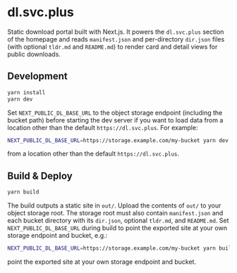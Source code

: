 # dl.svc.plus

Static download portal built with Next.js. It powers the `dl.svc.plus` section of the homepage and reads `manifest.json` and per-directory `dir.json` files (with optional `tldr.md` and `README.md`) to render card and detail views for public downloads.

## Development

```bash
yarn install
yarn dev
```

Set `NEXT_PUBLIC_DL_BASE_URL` to the object storage endpoint (including
the bucket path) before starting the dev server if you want to load data
from a location other than the default `https://dl.svc.plus`. For
example:

```bash
NEXT_PUBLIC_DL_BASE_URL=https://storage.example.com/my-bucket yarn dev
```

from a location other than the default `https://dl.svc.plus`.


## Build & Deploy

```bash
yarn build
```

The build outputs a static site in `out/`. Upload the contents of `out/`
to your object storage root. The storage root must also contain
`manifest.json` and each bucket directory with its `dir.json`, optional
`tldr.md`, and `README.md`. Set `NEXT_PUBLIC_DL_BASE_URL` during build to
point the exported site at your own storage endpoint and bucket, e.g.:

```bash
NEXT_PUBLIC_DL_BASE_URL=https://storage.example.com/my-bucket yarn build
```

point the exported site at your own storage endpoint and bucket.

